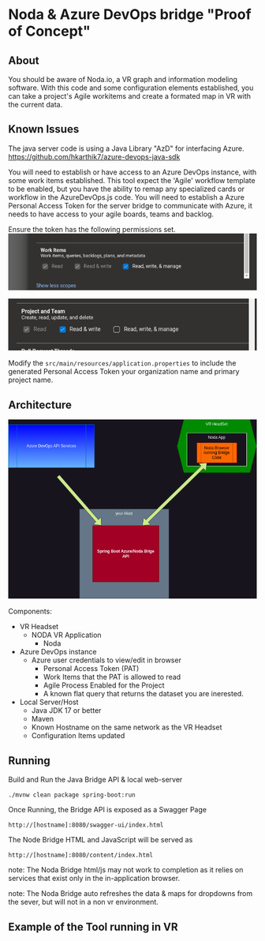 # Noda & Azure DevOps bridge "Proof of Concept"

## About
You should be aware of Noda.io, a VR graph and information modeling software.  With this code and some configuration elements established, you can take a project's Agile workitems and create a formated map in VR with the current data.

## Known Issues
The java server code is using a Java Library "AzD" for interfacing Azure.
https://github.com/hkarthik7/azure-devops-java-sdk

You will need to establish or have access to an Azure DevOps instance, with some work items established.
This tool expect the 'Agile' workflow template to be enabled, but you have the ability to 
remap any specialized cards or workflow in the AzureDevOps.js code.  You will need to establish a Azure 
Personal Access Token for the server bridge to communicate with Azure, it needs to have access to your 
agile boards, teams and backlog.

Ensure the token has the following permissions set.
![Azure DevOps WorkItems](documentation/azure-personal-access-token-workitems.png "Azure DevOps work items permission")

![Azure DevOps Teams](documentation/azure-personal-access-token-teams.png "Azure DevOps work items permission")


Modify the ```src/main/resources/application.properties``` to include the generated Personal Access Token
your organization name and primary project name.


## Architecture

![NodaVR Logical Component Flow](documentation/block_architecture.png "NodaVR Logical Component Flow")

Components:
- VR Headset
  - NODA VR Application
    - Noda 
- Azure DevOps instance
  - Azure user credentials to view/edit in browser
      - Personal Access Token (PAT)
      - Work Items that the PAT is allowed to read
      - Agile Process Enabled for the Project
      - A known flat query that returns the dataset you are inerested.
- Local Server/Host
  - Java JDK 17 or better
  - Maven
  - Known Hostname on the same network as the VR Headset
  - Configuration Items updated
  
## Running

Build and Run the Java Bridge API & local web-server
```code
./mvnw clean package spring-boot:run
```

Once Running, the Bridge API is exposed as a Swagger Page
```code
http://[hostname]:8080/swagger-ui/index.html
```

The Node Bridge HTML and JavaScript will be served as
```code
http://[hostname]:8080/content/index.html
```

note:
The Noda Bridge html/js may not work to completion as it relies on services that exist only in the in-application browser.

note:
The Noda Bridge auto refreshes the data & maps for dropdowns from the sever, but will not in a non vr environment.


## Example of the Tool running in VR


